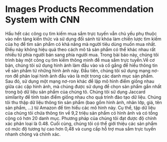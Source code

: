# Images Products Recommendation System with CNN

Hầu hết các công cụ tìm kiếm mua sắm
trực tuyến vẫn chủ yếu phụ thuộc vào nền tảng kiến thức và
sử dụng đối sánh từ khóa làm chiến lược tìm kiếm của họ để
tìm sản phẩm có khả năng mà người tiêu dùng muốn mua nhất.
Điều này không hiệu quả theo cách mô tả sản phẩm có thể khác
nhau rất nhiều từ phía người bán sang phía người mua.
Trong bài báo này, chúng tôi trình bày một công cụ tìm kiếm
thông minh để mua sắm trực tuyến.Về cơ bản, chúng tôi sử dụng
hình ảnh làm đầu vào và cố gắng để hiểu thông tin về sản phẩm
từ những hình ảnh này. Đầu tiên, chúng tôi sử dụng mạng nơ-ron để phân loại hình ảnh đầu vào là một trong các danh mục
sản phẩm. Sau đó, sử dụng một mạng nơ-ron khác để lập mô
hình điểm giống nhau giữa các cặp hình ảnh, mà chúng được
sử dụng để chọn sản phẩm gần nhất trong bộ dữ liệu sản phẩm
của chúng tô. Chúng tôi sử dụng Jaccard similarity để tính toán
điểm giống nhau cho quá trình đào tạo dữ liệu. Chúng tôi thu
thập dữ liệu thông tin sản phẩm (bao gồm hình ảnh, nhãn lớp,
giá, tên sản phẩm, ...) từ Amazon để tìm hiểu các mô hình này.
Cụ thể, tập dữ liệu của chúng tôi chứa thông tin về 9,2 triệu sản
phẩm có hình ảnh và có tổng cộng có hơn 20 danh mục. Phương
pháp của chúng tôi đạt được độ chính xác phân loại là 0.48.
Cuối cùng, chúng tôi có thể giới thiệu các sản phẩm có mức độ
tương tự cao hơn 0,48 và cung cấp hỗ trợ mua sắm trực tuyến
nhanh chóng và chính xác.
